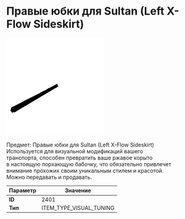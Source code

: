 # Правые юбки для Sultan (Left X-Flow Sideskirt)

![Item Image](../img/2401.webp?raw=true)

Предмет: Правые юбки для Sultan (Left X-Flow Sideskirt)<br>Используется для визуальной модификаций вашего<br>транспорта, способен превратить ваше ржавое корыто<br>в настоящую порхающую бабочку, что обязательно привлечет<br>внимание прохожих своим уникальным стилем и красотой.<br>Можно передавать и продавать.


| Параметр | Значение |
|----------|----------|
| **ID** | 2401 |
| **Тип** | ITEM_TYPE_VISUAL_TUNING |

